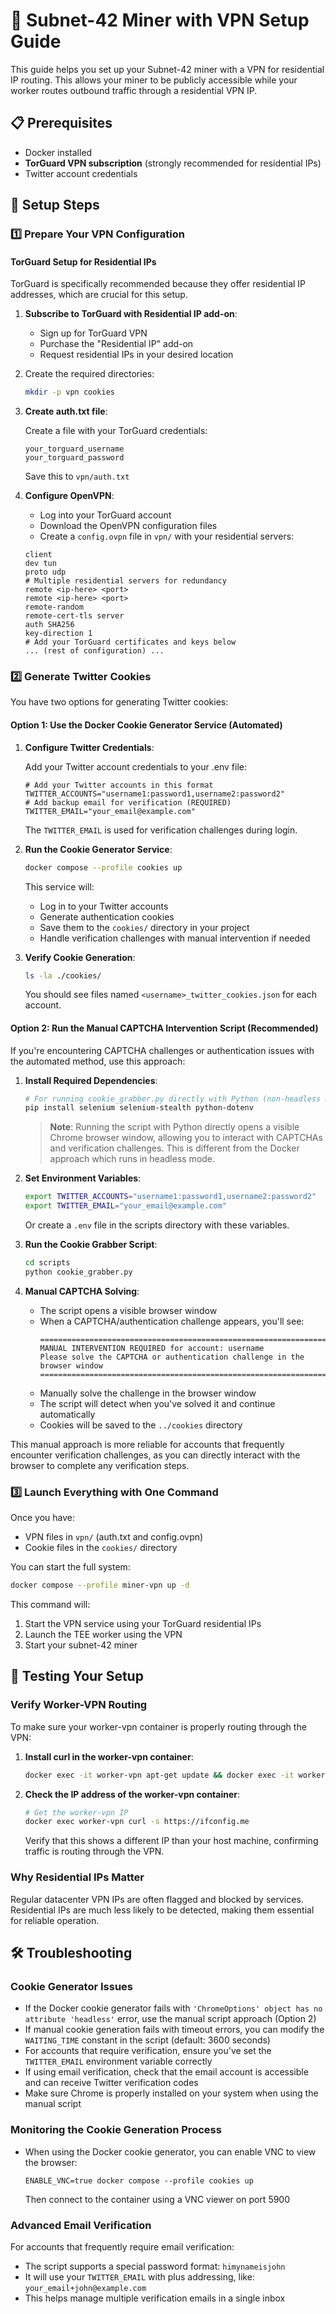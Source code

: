 # 🚀 Subnet-42 Miner with VPN Setup Guide

This guide helps you set up your Subnet-42 miner with a VPN for residential IP routing. This allows your miner to be publicly accessible while your worker routes outbound traffic through a residential VPN IP.

## 📋 Prerequisites

- Docker installed
- **TorGuard VPN subscription** (strongly recommended for residential IPs)
- Twitter account credentials

## 🔧 Setup Steps

### 1️⃣ Prepare Your VPN Configuration

#### TorGuard Setup for Residential IPs

TorGuard is specifically recommended because they offer residential IP addresses, which are crucial for this setup.

1. **Subscribe to TorGuard with Residential IP add-on**:

   - Sign up for TorGuard VPN
   - Purchase the "Residential IP" add-on
   - Request residential IPs in your desired location

2. Create the required directories:

   ```bash
   mkdir -p vpn cookies
   ```

3. **Create auth.txt file**:

   Create a file with your TorGuard credentials:

   ```
   your_torguard_username
   your_torguard_password
   ```

   Save this to `vpn/auth.txt`

4. **Configure OpenVPN**:

   - Log into your TorGuard account
   - Download the OpenVPN configuration files
   - Create a `config.ovpn` file in `vpn/` with your residential servers:

   ```
   client
   dev tun
   proto udp
   # Multiple residential servers for redundancy
   remote <ip-here> <port>
   remote <ip-here> <port>
   remote-random
   remote-cert-tls server
   auth SHA256
   key-direction 1
   # Add your TorGuard certificates and keys below
   ... (rest of configuration) ...
   ```

### 2️⃣ Generate Twitter Cookies

You have two options for generating Twitter cookies:

#### Option 1: Use the Docker Cookie Generator Service (Automated)

1. **Configure Twitter Credentials**:

   Add your Twitter account credentials to your .env file:

   ```
   # Add your Twitter accounts in this format
   TWITTER_ACCOUNTS="username1:password1,username2:password2"
   # Add backup email for verification (REQUIRED)
   TWITTER_EMAIL="your_email@example.com"
   ```

   The `TWITTER_EMAIL` is used for verification challenges during login.

2. **Run the Cookie Generator Service**:

   ```bash
   docker compose --profile cookies up
   ```

   This service will:

   - Log in to your Twitter accounts
   - Generate authentication cookies
   - Save them to the `cookies/` directory in your project
   - Handle verification challenges with manual intervention if needed

3. **Verify Cookie Generation**:

   ```bash
   ls -la ./cookies/
   ```

   You should see files named `<username>_twitter_cookies.json` for each account.

#### Option 2: Run the Manual CAPTCHA Intervention Script (Recommended)

If you're encountering CAPTCHA challenges or authentication issues with the automated method, use this approach:

1. **Install Required Dependencies**:

   ```bash
   # For running cookie_grabber.py directly with Python (non-headless mode)
   pip install selenium selenium-stealth python-dotenv
   ```

   > **Note**: Running the script with Python directly opens a visible Chrome browser window, allowing you to interact with CAPTCHAs and verification challenges. This is different from the Docker approach which runs in headless mode.

2. **Set Environment Variables**:

   ```bash
   export TWITTER_ACCOUNTS="username1:password1,username2:password2"
   export TWITTER_EMAIL="your_email@example.com"
   ```

   Or create a `.env` file in the scripts directory with these variables.

3. **Run the Cookie Grabber Script**:

   ```bash
   cd scripts
   python cookie_grabber.py
   ```

4. **Manual CAPTCHA Solving**:

   - The script opens a visible browser window
   - When a CAPTCHA/authentication challenge appears, you'll see:
     ```
     ================================================================================
     MANUAL INTERVENTION REQUIRED for account: username
     Please solve the CAPTCHA or authentication challenge in the browser window
     ================================================================================
     ```
   - Manually solve the challenge in the browser window
   - The script will detect when you've solved it and continue automatically
   - Cookies will be saved to the `../cookies` directory

This manual approach is more reliable for accounts that frequently encounter verification challenges, as you can directly interact with the browser to complete any verification steps.

### 3️⃣ Launch Everything with One Command

Once you have:

- VPN files in `vpn/` (auth.txt and config.ovpn)
- Cookie files in the `cookies/` directory

You can start the full system:

```bash
docker compose --profile miner-vpn up -d
```

This command will:

1. Start the VPN service using your TorGuard residential IPs
2. Launch the TEE worker using the VPN
3. Start your subnet-42 miner

## 🧪 Testing Your Setup

### Verify Worker-VPN Routing

To make sure your worker-vpn container is properly routing through the VPN:

1. **Install curl in the worker-vpn container**:

   ```bash
   docker exec -it worker-vpn apt-get update && docker exec -it worker-vpn apt-get install -y curl
   ```

2. **Check the IP address of the worker-vpn container**:

   ```bash
   # Get the worker-vpn IP
   docker exec worker-vpn curl -s https://ifconfig.me
   ```

   Verify that this shows a different IP than your host machine, confirming traffic is routing through the VPN.

### Why Residential IPs Matter

Regular datacenter VPN IPs are often flagged and blocked by services. Residential IPs are much less likely to be detected, making them essential for reliable operation.

## 🛠️ Troubleshooting

### Cookie Generator Issues

- If the Docker cookie generator fails with `'ChromeOptions' object has no attribute 'headless'` error, use the manual script approach (Option 2)
- If manual cookie generation fails with timeout errors, you can modify the `WAITING_TIME` constant in the script (default: 3600 seconds)
- For accounts that require verification, ensure you've set the `TWITTER_EMAIL` environment variable correctly
- If using email verification, check that the email account is accessible and can receive Twitter verification codes
- Make sure Chrome is properly installed on your system when using the manual script

### Monitoring the Cookie Generation Process

- When using the Docker cookie generator, you can enable VNC to view the browser:
  ```
  ENABLE_VNC=true docker compose --profile cookies up
  ```
  Then connect to the container using a VNC viewer on port 5900

### Advanced Email Verification

For accounts that frequently require email verification:

- The script supports a special password format: `himynameisjohn`
- It will use your `TWITTER_EMAIL` with plus addressing, like: `your_email+john@example.com`
- This helps manage multiple verification emails in a single inbox
